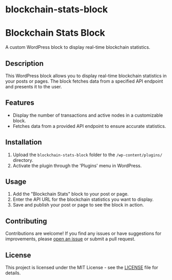 # blockchain-stats-block

# Blockchain Stats Block

A custom WordPress block to display real-time blockchain statistics.

## Description

This WordPress block allows you to display real-time blockchain statistics in your posts or pages. The block fetches data from a specified API endpoint and presents it to the user.

## Features

- Display the number of transactions and active nodes in a customizable block.
- Fetches data from a provided API endpoint to ensure accurate statistics.

## Installation

1. Upload the `blockchain-stats-block` folder to the `/wp-content/plugins/` directory.
2. Activate the plugin through the 'Plugins' menu in WordPress.

## Usage

1. Add the "Blockchain Stats" block to your post or page.
2. Enter the API URL for the blockchain statistics you want to display.
3. Save and publish your post or page to see the block in action.

## Contributing

Contributions are welcome! If you find any issues or have suggestions for improvements, please [open an issue](https://github.com/your-username/blockchain-stats-block/issues) or submit a pull request.

## License

This project is licensed under the MIT License - see the [LICENSE](LICENSE) file for details.
